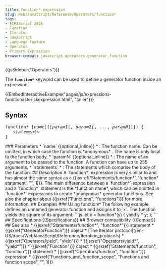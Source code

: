 ```yaml
---
title: function* expression
slug: Web/JavaScript/Reference/Operators/function*
tags:
- ECMAScript 2015
- Function
- Iterator
- JavaScript
- Language feature
- Operator
- Primary Expression
browser-compat: javascript.operators.generator_function
---
```

{{jsSidebar("Operators")}}

The **`function*`** keyword can be used to define a generator function inside an
expression.

{{EmbedInteractiveExample("pages/js/expressions-functionasteriskexpression.html",
   "taller")}}

## Syntax

<pre class="brush: js">
function* [<var>name</var>]([<var>param1</var>[, <var>param2[</var>, ..., <var>paramN</var>]]]) {
   <var>statements</var>
}</pre
>


### Parameters

*   `name` {{optional_inline}}
    *   : 
        The function name. Can be omitted, in which case the function is

        *anonymous*
        . The name is only local to the function body.
*   `paramN` {{optional_inline}}
    *   : 
        The name of an argument to be passed to the function. A function can have up to 255
        arguments.
*   `statements`
    *   : 
        The statements which comprise the body of the function.

## Description

A `function*` expression is very similar to and has almost the same syntax
as a {{jsxref('Statements/function*', 'function* statement', "", 1)}}. The main
difference between a `function*` expression and a `function*`
statement is the *function name*, which can be omitted in `function*`
expressions to create *anonymous* generator functions. See also the chapter
about {{jsxref("Functions", "functions")}} for more information.

## Examples

### Using function\*

The following example defines an unnamed generator function and assigns it to
`x`. The function yields the square of its argument:



```js
let x = function*(y) {
   yield y * y;
};
```

## Specifications

{{Specifications}}

## Browser compatibility

{{Compat}}

## See also

*   {{jsxref("Statements/function*", "function*")}} statement
*   {{jsxref("GeneratorFunction")}} object
*   [The Iterator
    protocol](/en-US/docs/Web/JavaScript/Reference/Iteration_protocols)
*   {{jsxref("Operators/yield", "yield")}}
*   {{jsxref("Operators/yield*", "yield*")}}
*   {{jsxref("Function")}} object
*   {{jsxref("Statements/function", "function")}} statement
*   {{jsxref("Operators/function", "function")}} expression
*   {{jsxref("Functions_and_function_scope", "Functions and function scope", "", 1)}}
